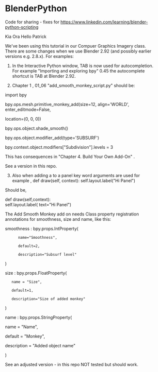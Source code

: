 # BlenderPython
Code for sharing - fixes for https://www.linkedin.com/learning/blender-python-scripting

Kia Ora Hello Patrick

We've been using this tutorial in our Compuer Graphics Imagery class. There are some changes when we use Blender 2.92 (and possibly earlier versions e.g. 2.8.x). 
For examples:

1. In the Interactive Python window, TAB is now used for autocompletion. For example "Importing and exploring bpy" 0.45 the autocomplete shortcut is TAB at Blender 2.92.

2. Chapter 1 , 01_06 "add_smooth_monkey_script.py" should be:

import bpy

bpy.ops.mesh.primitive_monkey_add(size=12, align='WORLD', enter_editmode=False,

location=(0, 0, 0))

bpy.ops.object.shade_smooth()

bpy.ops.object.modifier_add(type='SUBSURF')

bpy.context.object.modifiers["Subdivision"].levels = 3

This has consequences in "Chapter 4. Build Your Own Add-On" .

See a version in this repo.

3. Also  when adding a to a panel key word arguments are used for example , 
def draw(self, context):
      self.layout.label("Hi Panel")
      
Should  be,

def draw(self,context):     
         self.layout.label( text="Hi Panel")
        
        
The Add Smooth Monkey add on needs Class property registration annotations for smoothness, size and name, like this:

smoothness : bpy.props.IntProperty(

          name="Smoothness",

          default=2,

          description="Subsurf level"

)

size : bpy.props.FloatProperty(

       name = "Size",

       default=1,

       description="Size of added monkey"

)

name : bpy.props.StringProperty(

name = "Name",

default = "Monkey",

description = "Added object name"

)



See an adjusted version - in this repo NOT tested but should work.
